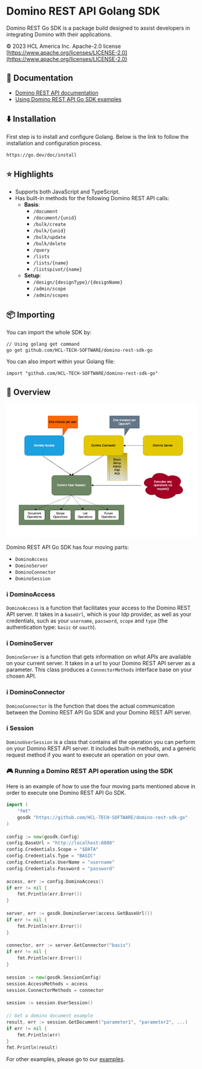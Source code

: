 # Domino REST API Golang SDK

Domino REST Go SDK is a package build designed to assist developers in integrating Domino with their applications.

&copy; 2023 HCL America Inc. Apache-2.0 license [https://www.apache.org/licenses/LICENSE-2.0](https://www.apache.org/licenses/LICENSE-2.0)

## 📔 Documentation

- [Domino REST API documentation](https://opensource.hcltechsw.com/Domino-rest-api/index.html)
- [Using Domino REST API Go SDK examples](/examples/)

## ⬇️ Installation

First step is to install and configure Golang. Below is the link to follow the installation and configuration process.
```
https://go.dev/doc/install
```

## ⭐ Highlights

- Supports both JavaScript and TypeScript.
- Has built-in methods for the following Domino REST API calls:
  - **Basis**:
    - `/document`
    - `/document/{unid}`
    - `/bulk/create`
    - `/bulk/{unid}`
    - `/bulk/update`
    - `/bulk/delete`
    - `/query`
    - `/lists`
    - `/lists/{name}`
    - `/listspivot/{name}`
  - **Setup**:
    - `/design/{designType}/{designName}`
    - `/admin/scope`
    - `/admin/scopes`

## 📦 Importing

You can import the whole SDK by:
```
// Using golang get command
go get github.com/HCL-TECH-SOFTWARE/domino-rest-sdk-go
```

You can also import within your Golang file:
```
import "github.com/HCL-TECH-SOFTWARE/domino-rest-sdk-go"
```

## 🔬 Overview

![Domino REST API Go SDK Model](/docs/sdk-model.png)

Domino REST API Go SDK has four moving parts:

- `DominoAccess`
- `DominoServer`
- `DominoConnector`
- `DominoSession`

### ℹ️ DominoAccess

`DominoAccess` is a function that facilitates your access to the Domino REST API server. It takes in a `baseUrl`, which is your Idp provider, as well as your credentials, such as your `username`, `password`, `scope` and `type` (the authentication type: `basic` or `oauth`).

### ℹ️ DominoServer

`DominoServer` is a function that gets information on what APIs are available on your current server. It takes in a url to your Domino REST API server as a parameter. This class produces a `ConnectorMethods` interface base on your chosen API.

### ℹ️ DominoConnector

`DominoConnector` is the function that does the actual communication between the Domino REST API Go SDK and your Domino REST API server.

### ℹ️ Session

`DominoUserSession` is a class that contains all the operation you can perform on your Domino REST API server. It includes built-in methods, and a generic request method if you want to execute an operation on your own.

### 🎮 Running a Domino REST API operation using the SDK

Here is an example of how to use the four moving parts mentioned above in order to execute one Domino REST API Go SDK.

```Go
import (
	"fmt"
	gosdk "https://github.com/HCL-TECH-SOFTWARE/domino-rest-sdk-go"
)

config := new(gosdk.Config)
config.BaseUrl = "http://localhost:8880"
config.Credentials.Scope = "$DATA"
config.Credentials.Type = "BASIC"
config.Credentials.UserName = "username"
config.Credentials.Password = "password"

access, err := config.DominoAccess()
if err != nil {
    fmt.Println(err.Error())
}

server, err := gosdk.DominoServer(access.GetBaseUrl())
if err != nil {
    fmt.Println(err.Error())
}

connector, err := server.GetConnector("basis")
if err != nil {
    fmt.Println(err.Error())
}

session := new(gosdk.SessionConfig)
session.AccessMethods = access
session.ConnectorMethods = connector

session := session.UserSession()

// Get a domino document example
result, err := session.GetDocument("parameter1", "parameter2", ...)
if err != nil {
    fmt.Println(err)
}
fmt.Println(result)
```

For other examples, please go to our [examples](/examples/operations/).